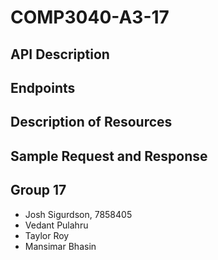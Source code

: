 # COMP3040-A3-17

## API Description

## Endpoints

## Description of Resources

## Sample Request and Response

## Group 17
 - Josh Sigurdson, 7858405
 - Vedant Pulahru
 - Taylor Roy
 - Mansimar Bhasin